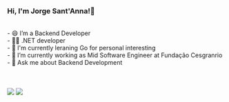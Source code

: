 ### Hi,  I'm Jorge Sant'Anna!👋
  <br/>
  - 😄 I’m a Backend Developer
  <br/>
  - 🧑‍💻 .NET developer
  <br/>
  - 🤔  I'm currently leraning Go for personal interesting
    <br/>
  - 🔭 I’m currently working as Mid Software Engineer at Fundação Cesgranrio
    <br/>
  - 💬 Ask me about Backend Development
    <br/>
  <br/>
  <br/>

 <br/>
<div> 
  <a href = "mailto:jlagsdev@gmail.com"><img src="https://img.shields.io/badge/-Gmail-%23333?style=for-the-badge&logo=gmail&logoColor=white" target="_blank"></a>
  <a href="https://www.linkedin.com/in/jorge-sant-anna-60478a1ba/" target="_blank"><img src="https://img.shields.io/badge/-LinkedIn-%230077B5?style=for-the-badge&logo=linkedin&logoColor=white" target="_blank"></a> 

</div>
<!--
**Santjl/santjl** is a ✨ _special_ ✨ repository because its `README.md` (this file) appears on your GitHub profile.

Here are some ideas to get you started:

- 🔭 I’m currently working on ...
- 🌱 I’m currently learning ...
- 👯 I’m looking to collaborate on ...
- 🤔 I’m looking for help with ...
- 💬 Ask me about ...
- 📫 How to reach me: ...
- 😄 Pronouns: ...
- ⚡ Fun fact: ...
-->
